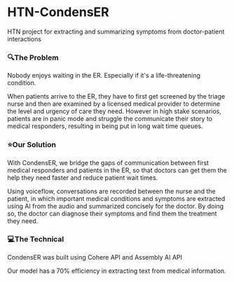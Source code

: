 # HTN-CondensER
HTN project for extracting and summarizing symptoms from doctor-patient interactions

### 🔍**The Problem**
Nobody enjoys waiting in the ER. Especially if it's a life-threatening condition.

When patients arrive to the ER, they have to first get screened by the triage nurse and then are examined by a licensed medical provider to determine the level and urgency of care they need. However in high stake scenarios, patients are in panic mode and struggle the communicate their story to medical responders, resulting in being put in long wait time queues.

### ⭐**Our Solution**
With CondensER, we bridge the gaps of communication between first medical responders and patients in the ER, so that doctors can get them the help they need faster and reduce patient wait times.

Using voiceflow, conversations are recorded between the nurse and the patient, in which important medical conditions and symptoms are extracted using AI from the audio and summarized concisely for the doctor. By doing so, the doctor can diagnose their symptoms and find them the treatment they need.

### 💻**The Technical**

CondensER was built using Cohere API and Assembly AI API

Our model has a 70% efficiency in extracting text from medical information.




